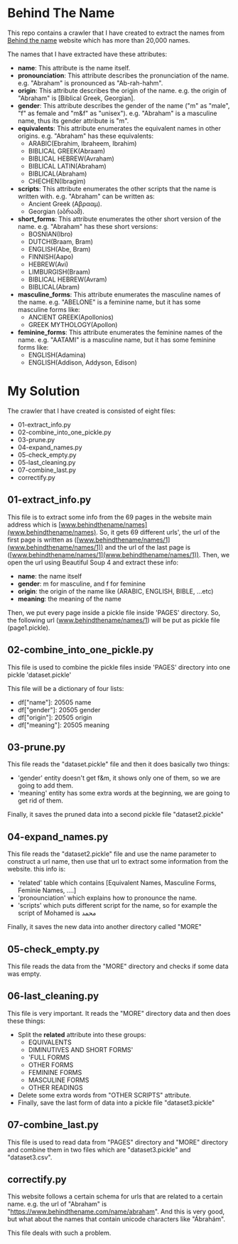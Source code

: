 # Behind The Name

This repo contains a crawler that I have created to extract the names from [Behind the name](https://www.behindthename.com) website which has more than 20,000 names. 

The names that I have extracted have these attributes:

- **name**: This attribute  is the name itself.
- **pronounciation**: This attribute describes the pronunciation of the name. e.g. "Abraham" is pronounced as "Ab-rah-hahm".
- **origin**: This attribute describes the origin of the name. e.g. the origin of "Abraham" is [Biblical Greek, Georgian].
- **gender**: This attribute describes the gender of the name ("m" as "male", "f" as female and "m&f" as "unisex"). e.g. "Abraham" is a masculine name, thus its gender attribute is "m".
- **equivalents**: This attribute enumerates the equivalent names in other origins. e.g. "Abraham" has these equivalents:
  - ARABIC(Ebrahim, Ibraheem, Ibrahim)
  - BIBLICAL GREEK(Abraam)
  - BIBLICAL HEBREW(Avraham)
  - BIBLICAL LATIN(Abraham)
  - BIBLICAL(Abraham)
  - CHECHEN(Ibragim)
- **scripts**: This attribute enumerates the other scripts that the name is written with. e.g. "Abraham" can be written as:
  - Ancient Greek (Αβρααμ).
  - Georgian (აბრაამ).
- **short_forms**: This attribute enumerates the other short version of the name. e.g. "Abraham" has these short versions:
  - BOSNIAN(Ibro)
  - DUTCH(Braam, Bram)
  - ENGLISH(Abe, Bram)
  - FINNISH(Aapo)
  - HEBREW(Avi)
  - LIMBURGISH(Braam)
  - BIBLICAL HEBREW(Avram)
  - BIBLICAL(Abram)
- **masculine_forms**: This attribute enumerates the masculine names of the name. e.g. "ABELONE" is a feminine name, but it has some masculine forms like:
  - ANCIENT GREEK(Apollonios)
  - GREEK MYTHOLOGY(Apollon)
- **feminine_forms**: This attribute enumerates the feminine names of the name. e.g. "AATAMI" is a masculine name, but it has some feminine forms like:
  - ENGLISH(Adamina)
  - ENGLISH(Addison, Addyson, Edison)



# My Solution

The crawler that I have created is consisted of eight files:

- 01-extract_info.py
- 02-combine_into_one_pickle.py
- 03-prune.py
- 04-expand_names.py
- 05-check_empty.py
- 05-last_cleaning.py
- 07-combine_last.py
- correctify.py



## 01-extract_info.py

This file is to extract some info from the 69 pages in the website main address which is [www.behindthename/names](www.behindthename/names). So, it gets 69 different urls', the url of the first page is written as ([www.behindthename/names/1](www.behindthename/names/1)) and the url of the last page is ([www.behindthename/names/1](www.behindthename/names/1)). 
Then, we open the url using Beautiful Soup 4 and extract these info:

- **name**: the name itself
- **gender**: m for masculine, and f for feminine
- **origin**: the origin of the name like (ARABIC, ENGLISH, BIBLE, ...etc)
- **meaning**: the meaning of the name

Then, we put every page inside a pickle file inside 'PAGES' directory. So, the following url (www.behindthename/names/1) 
will be put as pickle file (page1.pickle).



## 02-combine_into_one_pickle.py

This file is used to combine the pickle files inside 'PAGES' directory into one pickle 'dataset.pickle'

This file will be a dictionary of four lists:

- df["name"]: 20505 name
- df["gender"]: 20505 gender
- df["origin"]: 20505 origin
- df["meaning"]: 20505 meaning



## 03-prune.py

This file reads the "dataset.pickle" file and then it does basically two things:

- 'gender' entity doesn't get f&m, it shows only one of them, so we are going to add them.
- 'meaning' entity has some extra words at the beginning, we are going to get rid of them.

Finally, it saves the pruned data into a second pickle file "dataset2.pickle"



## 04-expand_names.py

This file reads the "dataset2.pickle" file and use the name parameter to construct a url name, then use that url to extract some information from the website. this info is:

 - 'related' table which contains [Equivalent Names, Masculine Forms, Feminie Names, ....]
 - 'pronounciation' which explains how to pronounce the name.
 - 'scripts' which puts different script for the name, so for example the script of Mohamed is محمد

Finally, it saves the new data into another directory called "MORE"



## 05-check_empty.py

This file reads the data from the "MORE" directory and checks if some data was empty. 



## 06-last_cleaning.py

This file is very important. It reads the "MORE" directory data and then does these things:

- Split the **related** attribute into these groups:
  - EQUIVALENTS
  - DIMINUTIVES AND SHORT FORMS'
  - 'FULL FORMS
  - OTHER FORMS
  - FEMININE FORMS
  - MASCULINE FORMS
  - OTHER READINGS
- Delete some extra words from "OTHER SCRIPTS" attribute.
- Finally, save the last form of data into a pickle file "dataset3.pickle"



## 07-combine_last.py

This file is used to read data from "PAGES" directory and "MORE" directory and combine them in two files which are "dataset3.pickle" and "dataset3.csv".



## correctify.py

This website follows a certain schema for urls that are related to a certain name. e.g. the url of "Abraham" is "https://www.behindthename.com/name/abraham". And this is very good, but what about the names that contain unicode characters like "Ábrahám". 

This file deals with such a problem.